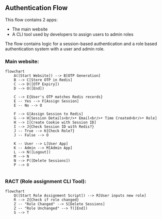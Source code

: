 ## Authentication Flow

This flow contains 2 apps:
- The main website
- A CLI tool used by developers to assign users to admin roles

The flow contains logic for a session-based authentication and a role based authentication system with a user and admin role. 

### Main website:
```mermaid 
flowchart 
    A([Start Website]) --> B[OTP Generation]
    B --> C[Store OTP in Redis]
    C --> D([OTP Expiry])
    D --> O([End])
  
    C --> E{User's OTP matches Redis records}
    E -- Yes --> F[Assign Session]
    E -- No --> O
  
    F --> G[Assign Session to Redis]
    G --> H[Session Details<br/>• Email<br/>• Time Created<br/>• Role]
    H --> I[Create Cookie with Session ID]
    I --> J{Check Session ID with Redis?}
    J -- True --> K{Check Role?}
    J -- False --> O
  
    K -- User --> L[User App]
    K -- Admin --> M[Admin App]
    L --> N([Logout])
    M --> N
    N --> P([Delete Sessions])
    P --> O


```

### RACT (Role assignment CLI Tool):

```mermaid
flowchart
    Q([Start Role Assignment Script]) --> R[User inputs new role]
    R --> Z{Check if role changed}
    Z -- "Role Changed" --> S[Delete Sessions]
    Z -- "Role Unchanged" --> T([End])
    S --> T
```

